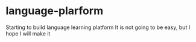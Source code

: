 # language-plarform
Starting to build language learning platform 
It is not going to be easy, but I hope I will make it













